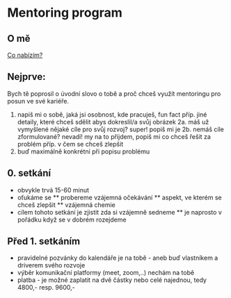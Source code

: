 # Mentoring program

## O mě
[Co nabízím?](./ome-cs.md)

## Nejprve:
Bych tě poprosil o úvodní slovo o tobě a proč chceš využít mentoringu pro posun ve své kariéře.
1. napiš mi o sobě, jaká jsi osobnost, kde pracuješ, fun fact příp. jiné detaily, které chceš sdělit abys dokreslil/a svůj obrázek
2a. máš už vymyšlené nějaké cíle pro svůj rozvoj? super! popiš mi je
2b. nemáš cíle zformulované? nevadí! my na to přijdem, popiš mi co chceš řešit za problém příp. v čem se chceš zlepšit
3. buď maximálně konkrétní při popisu problému

## 0. setkání
* obvykle trvá 15-60 minut
* oťukáme se
** probereme vzájemná očekávání
** aspekt, ve kterém se chceš zlepšit
** vzájemná chemie
* cílem tohoto setkání je zjistit zda si vzájemně sedneme
** je naprosto v pořádku když se v dobrém rozejdeme

## Před 1. setkáním
* pravidelné pozvánky do kalendáře je na tobě - aneb buď vlastníkem a driverem svého rozvoje
* výběr komunikační platformy (meet, zoom,..) nechám na tobě
* platba - je možné zaplatit na dvě částky nebo celé najednou, tedy 4800,- resp. 9600,-

